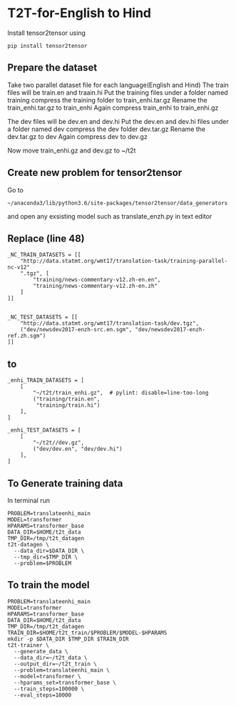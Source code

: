 # T2T-for-English to Hind
Install tensor2tensor using 
```
pip install tensor2tensor
```
## Prepare the dataset
Take two parallel dataset file for each language(English and Hind)  The train files will be train.en and traain.hi
Put the training files under a folder named training
compress the training folder to train_enhi.tar.gz
Rename the train_enhi.tar.gz to train_enhi
Again compress train_enhi to train_enhi.gz

The dev files will be dev.en and dev.hi
Put the dev.en and dev.hi files under a folder named dev
compress the  dev folder dev.tar.gz
Rename the dev.tar.gz to dev
Again compress dev to dev.gz

Now move train_enhi.gz and dev.gz to ~/t2t

## Create new problem for tensor2tensor
Go to 
```
~/anaconda3/lib/python3.6/site-packages/tensor2tensor/data_generators
```
and open any exsisting model such as translate_enzh.py in text editor

## Replace (line 48)
```
_NC_TRAIN_DATASETS = [[
    "http://data.statmt.org/wmt17/translation-task/training-parallel-nc-v12"
    ".tgz", [
        "training/news-commentary-v12.zh-en.en",
        "training/news-commentary-v12.zh-en.zh"
    ]
]]


_NC_TEST_DATASETS = [[
    "http://data.statmt.org/wmt17/translation-task/dev.tgz",
    ("dev/newsdev2017-enzh-src.en.sgm", "dev/newsdev2017-enzh-ref.zh.sgm")
]]
```
## to
```
_enhi_TRAIN_DATASETS = [
    [
        "~/t2t/train_enhi.gz",  # pylint: disable=line-too-long
        ("training/train.en",
         "training/train.hi")
    ],
]

_enhi_TEST_DATASETS = [
    [
        "~/t2t//dev.gz",
        ("dev/dev.en", "dev/dev.hi")
    ],
]
```
## To Generate training data
In terminal run
```
PROBLEM=translateenhi_main
MODEL=transformer
HPARAMS=transformer_base
DATA_DIR=$HOME/t2t_data
TMP_DIR=/tmp/t2t_datagen
t2t-datagen \
  --data_dir=$DATA_DIR \
  --tmp_dir=$TMP_DIR \
  --problem=$PROBLEM
```  
## To train the model
```
PROBLEM=translateenhi_main
MODEL=transformer
HPARAMS=transformer_base
DATA_DIR=$HOME/t2t_data
TMP_DIR=/tmp/t2t_datagen
TRAIN_DIR=$HOME/t2t_train/$PROBLEM/$MODEL-$HPARAMS
mkdir -p $DATA_DIR $TMP_DIR $TRAIN_DIR
t2t-trainer \
  --generate_data \
  --data_dir=~/t2t_data \
  --output_dir=~/t2t_train \
  --problem=translateenhi_main \
  --model=transformer \
  --hparams_set=transformer_base \
  --train_steps=100000 \
  --eval_steps=10000
```
  
  

